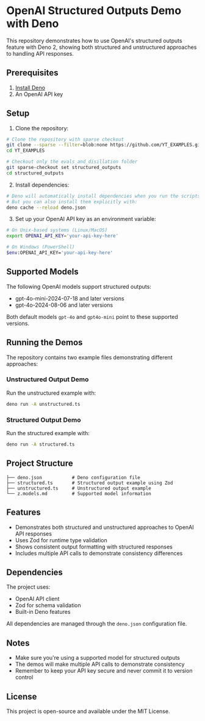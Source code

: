 # OpenAI Structured Outputs Demo with Deno

This repository demonstrates how to use OpenAI's structured outputs feature with Deno 2, showing both structured and unstructured approaches to handling API responses.

## Prerequisites

1. [Install Deno](https://docs.deno.com/runtime/getting_started/installation/)
2. An OpenAI API key

## Setup

1. Clone the repository:

```bash
# Clone the repository with sparse checkout
git clone --sparse --filter=blob:none https://github.com/YT_EXAMPLES.git
cd YT_EXAMPLES

# Checkout only the evals_and_disillation folder
git sparse-checkout set structured_outputs
cd structured_outputs
```

2. Install dependencies:
```bash
# Deno will automatically install dependencies when you run the scripts
# But you can also install them explicitly with:
deno cache --reload deno.json
```

3. Set up your OpenAI API key as an environment variable:

```bash
# On Unix-based systems (Linux/MacOS)
export OPENAI_API_KEY='your-api-key-here'

# On Windows (PowerShell)
$env:OPENAI_API_KEY='your-api-key-here'
```

## Supported Models

The following OpenAI models support structured outputs:

- gpt-4o-mini-2024-07-18 and later versions
- gpt-4o-2024-08-06 and later versions

Both default models `gpt-4o` and `gpt4o-mini` point to these supported versions.

## Running the Demos

The repository contains two example files demonstrating different approaches:

### Unstructured Output Demo
Run the unstructured example with:

```bash
deno run -A unstructured.ts
```

### Structured Output Demo
Run the structured example with:

```bash
deno run -A structured.ts
```

## Project Structure

```
├── deno.json           # Deno configuration file
├── structured.ts       # Structured output example using Zod
├── unstructured.ts     # Unstructured output example
└── z.models.md         # Supported model information
```

## Features

- Demonstrates both structured and unstructured approaches to OpenAI API responses
- Uses Zod for runtime type validation
- Shows consistent output formatting with structured responses
- Includes multiple API calls to demonstrate consistency differences

## Dependencies

The project uses:
- OpenAI API client
- Zod for schema validation
- Built-in Deno features

All dependencies are managed through the `deno.json` configuration file.

## Notes

- Make sure you're using a supported model for structured outputs
- The demos will make multiple API calls to demonstrate consistency
- Remember to keep your API key secure and never commit it to version control

## License

This project is open-source and available under the MIT License.